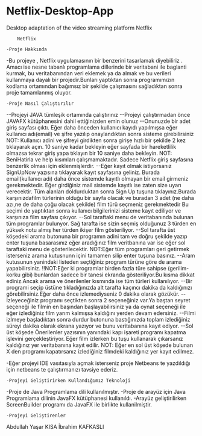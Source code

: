 # Netflix-Desktop-App
 Desktop adaptation of the video streaming platform Netflix

		Netflix

	-Proje Hakkında

-Bu projeye , Netflix uygulamasının bir benzerini tasarlamak diyebiliriz . Amacı ise nesne tabanlı programlama dillerinde bir veritabani ile baglanti kurmak, bu veritabanından veri eklemek ya da almak ve bu verileri kullanmaya 
dayalı bir projedir.Bunları yaptıktan sonra programımızın kodlama ortamından bağımsız bir şekilde çalışmasını sağladıktan sonra proje tamamlanmış oluyor.

	-Proje Nasıl Çalıştırılır

--Projeyi JAVA tümleşik ortamında çalıştırınız
--Projeyi çalıştırmadan önce JAVAFX kütüphanesini dahil ettiğinizden emin olunuz
--Onunuzde bir adet giriş sayfası çıktı. Eğer daha önceden kullanıcı kayıdı yapılmışsa eğer kullanıcı adı(email) ve şifre yazılıp onaylandıktan sonra sisteme girebilirsiniz
NOT: Kullanıcı adini ve şifreyi girdikten sonra girişe hızlı bir şekilde 2 kez tıklayarak açın. 10 saniye kadar bekleyin eğer sayfada bir hareketlilik olmazsa tekrar giriş yapa tıklayın bir 10 saniye daha bekleyin.
NOT: BeniHatirla ve help  kısımları çalışmamaktadır. Sadece Netflix giriş sayfasına benzerlik olması için eklenmişlerdir.
--Eğer kayıt olmak istiyorsanız SignUpNow yazısına tıklayarak kayıt sayfasına geliniz.
  Burada email(kullanıcı adı) daha önce sistemde kayıtlı olmayan bir email girmeniz gerekmektedir. Eğer girdiğiniz mail sistemde kayıtlı ise zaten size uyarı verecektir.
  Tüm alanları doldurduktan sonra Sign Up tuşuna tıklayınız.Burada karşınızdafilm türlerinin olduğu bir sayfa olacak ve buradan 3 adet (ne daha azı,ne de daha çoğu olacak şekilde) film türü seçmeniz gerekmektedir
  Bu seçimi de yaptıktan sonra kullanıcı bilgilerinizi sisteme kayıt ediliyor ve karşınıza film sayfası çıkıyor.
--Sol taraftaki menu de veritabanında bulunan tüm programlar bulunyor. Sağ tarafta ise sizin seçmiş olduğunuz 3 türden en yüksek notu almış her türden ikişer film gösteriliyor.
--Sol tarafta üst köşedeki arama butonuna bir programın adini tam ve doğru şekilde yazıp enter tuşuna basarasınız eğer aradığınız film veritbanına var ise eğer sol taraftaki menu de gösterilecektir.
NOT:Eğer tüm programları geri getirmek isterseniz arama kutusnunn içini tamamen silip enter tuşuna basınız.
--Aram kutusunun yanindaki listeden seçtiğiniz program türüne göre de arama yapabilirsiniz.
!!NOT:Eğer ki programlar birden fazla türe sahipse (gerilim-korku gibi) bunlardan sadece bir tanesi ekranda gösteriliyor.Bu kısma dikkat ediniz.Ancak arama ve önerilenler kısmında ise tüm türleri kullanılıyor.
--Bir programi seçip üstüne tıkladığınızda alt tarafta kaçıncı dakika da kaldığınızı görebilirsiniz.Eğer daha önce izlemediyseniz 0 dakika olarak gözükür.
--İzleyeceğiniz programı seçtikten sonra 2 seçeneğiniz var.Ya baştan seyret seçeneği ile filmin en başından başlayabilirsiniz ya da oynat seçeneği ile eğer izlediğiniz film yarım kalmışsa kaldığını yerden devam edersiniz.
--Filmi izlmeye başladıktan sonra durdur butonuna bastığınızda toplam izlediğiniz süreyi dakika olarak ekrana yazıyor ve bunu veritabanına kayıt ediyor.
--Sol üst köşede Önerilenler yazısının yanındaki kapı işareti programı kapatma işlevini gerçekleştiriyor. Eğer film izlerken bu tuşu kullanarak çıkarsanız kaldığınız yer veritabanına kayıt edilir.
NOT: Eğer en sol üst köşede bulunan X den programı kapatırsanız izlediğiniz filmdeki kaldığınız yer kayıt edilmez.


-Eğer projeyi IDE vasıtasıyla açmak isterseniz proje  Netbeans te yazdıldığı için netbeans te çalıştırmanızı tavsiye ederiz.

	-Projeyi Geliştirirken Kullandığımız Teknoloji

-Proje de Java Programlama dili kullanılmıştır.
-Proje de arayüz için Java Programlama dilinin JavaFX kütüphanesi kullanıldı.
-Arayüz geliştirilirken ScreenBuilder programı da JavaFX ile birlikte kullanilmiştir.

	-Projeyi Geliştirenler
Abdullah Yaşar KISA
İbrahim KAFKASLI

